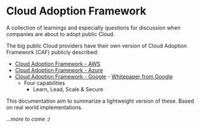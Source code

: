 # Cloud Adoption Framework

A collection of learnings and especially questions for discussion when companies are about to adopt public Cloud.

The big public Cloud providers have their own version of Cloud Adoption Framework (CAF) publicly described:

 - [Cloud Adoption Framework - AWS][1]
 - [Cloud Adoption Framework - Azure][2]
 - [Cloud Adoption Framework - Google][3] - [Whitepaper from Google][6]
   - Four capabilities
     - Learn, Lead, Scale & Secure




This documentation aim to summarize a lightweight version of these. Based on real world implementations.

*...more to come :)*


[1]: https://aws.amazon.com/professional-services/CAF
[2]: https://docs.microsoft.com/en-gb/azure/cloud-adoption-framework
[3]: https://cloud.google.com/adoption-framework
[6]: https://services.google.com/fh/files/misc/google_cloud_adoption_framework_whitepaper.pdf
